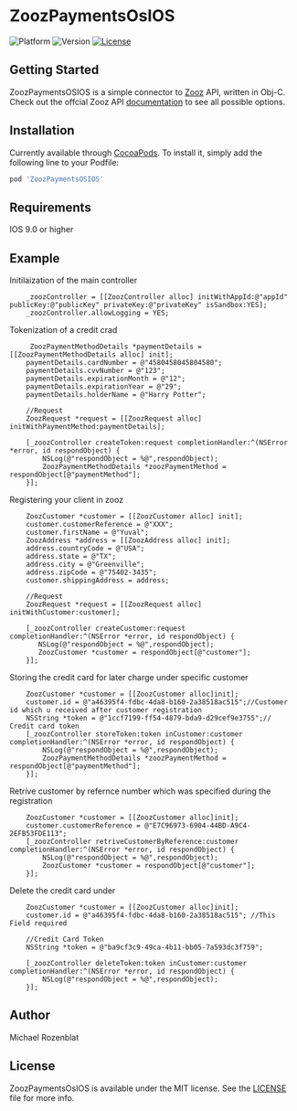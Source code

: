 # ZoozPaymentsOsIOS

![Platform](https://img.shields.io/badge/platform-iOS-lightgrey.svg)
![Version](https://img.shields.io/badge/pod-1.3-blue.svg)
[![License](https://img.shields.io/badge/license-MIT-green.svg)](https://github.com/mikeRozen/ZoozPaymentsOSIOS/blob/master/LICENSE)


## Getting Started
ZoozPaymentsOSIOS is a simple connector to  [Zooz](https://www.zooz.com) API, written in Obj-C. Check out the offcial Zooz API [documentation](https://developers.paymentsos.com/docs/api/) to see all possible options.

## Installation

Currently available through [CocoaPods](https://cocoapods.org). To install
it, simply add the following line to your Podfile:

```ruby
pod 'ZoozPaymentsOSIOS'
```

## Requirements
IOS 9.0 or higher

## Example

Initilaization of the main controller 
```  
    _zoozController = [[ZoozController alloc] initWithAppId:@"appId" publicKey:@"publicKey" privateKey:@"privateKey" isSandbox:YES];
    _zoozController.allowLogging = YES;
```
Tokenization of a credit crad
```
     ZoozPaymentMethodDetails *paymentDetails = [[ZoozPaymentMethodDetails alloc] init];
    paymentDetails.cardNumber = @"4580458045804580";
    paymentDetails.cvvNumber = @"123";
    paymentDetails.expirationMonth = @"12";
    paymentDetails.expirationYear = @"29";
    paymentDetails.holderName = @"Harry Potter";
    
    //Request
    ZoozRequest *request = [[ZoozRequest alloc] initWithPaymentMethod:paymentDetails];

    [_zoozController createToken:request completionHandler:^(NSError *error, id respondObject) {
        NSLog(@"respondObject = %@",respondObject);
        ZoozPaymentMethodDetails *zoozPaymentMethod = respondObject[@"paymentMethod"];
    }];
```
Registering your client in zooz
```  
    ZoozCustomer *customer = [[ZoozCustomer alloc] init];
    customer.customerReference = @"XXX";
    customer.firstName = @"Yuval";
    ZoozAddress *address = [[ZoozAddress alloc] init];
    address.countryCode = @"USA";
    address.state = @"TX";
    address.city = @"Greenville";
    address.zipCode = @"75402-3435";
    customer.shippingAddress = address;
    
    //Request
    ZoozRequest *request = [[ZoozRequest alloc] initWithCustomer:customer];
     
    [_zoozController createCustomer:request completionHandler:^(NSError *error, id respondObject) {
       NSLog(@"respondObject = %@",respondObject);
       ZoozCustomer *customer = respondObject[@"customer"]; 
    }];
```
Storing the credit card for later charge under specific customer

```
    ZoozCustomer *customer = [[ZoozCustomer alloc]init];
    customer.id = @"a46395f4-fdbc-4da8-b160-2a38518ac515";//Customer id which u received after customer registration
    NSString *token = @"1ccf7199-ff54-4879-bda9-d29cef9e3755";// Credit card token  
    [_zoozController storeToken:token inCustomer:customer completionHandler:^(NSError *error, id respondObject) {
        NSLog(@"respondObject = %@",respondObject);
        ZoozPaymentMethodDetails *zoozPaymentMethod = respondObject[@"paymentMethod"];
    }];
```

Retrive customer by refernce number which was specified during the registration
```
    ZoozCustomer *customer = [[ZoozCustomer alloc]init];
    customer.customerReference = @"E7C96973-6904-44BD-A9C4-2EFB53FDE113";
    [_zoozController retriveCustomerByReference:customer completionHandler:^(NSError *error, id respondObject) {
        NSLog(@"respondObject = %@",respondObject);
        ZoozCustomer *customer = respondObject[@"customer"];
    }];
```
Delete the credit card under 
```
    ZoozCustomer *customer = [[ZoozCustomer alloc]init];
    customer.id = @"a46395f4-fdbc-4da8-b160-2a38518ac515"; //This Field required
    
    //Credit Card Token
    NSString *token = @"ba9cf3c9-49ca-4b11-bb05-7a593dc3f759";
    
    [_zoozController deleteToken:token inCustomer:customer completionHandler:^(NSError *error, id respondObject) {
        NSLog(@"respondObject = %@",respondObject);
    }];
```

## Author

Michael Rozenblat

## License

ZoozPaymentsOsIOS is available under the MIT license. See the [LICENSE](https://github.com/mikeRozen/ZoozPaymentsOSIOS/blob/master/LICENSE) file for more info.

